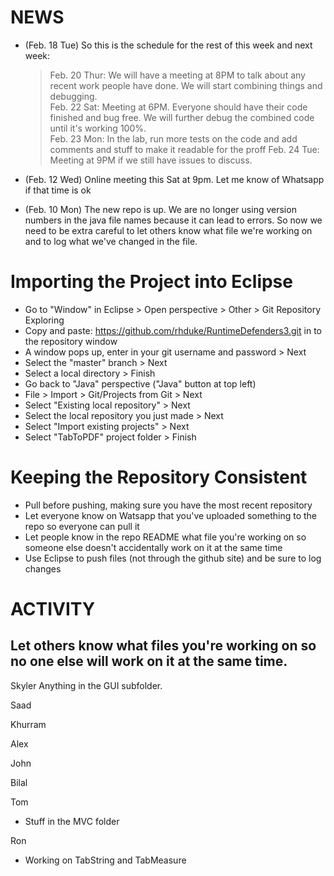 NEWS
=================

- (Feb. 18 Tue) So this is the schedule for the rest of this week and next week:  
   > Feb. 20 Thur: We will have a meeting at 8PM to talk about any recent work people have done. We will start combining things and debugging.  
   > Feb. 22 Sat: Meeting at 6PM. Everyone should have their code finished and bug free. We will further debug the combined code until it's working 100%.  
   > Feb. 23 Mon: In the lab, run more tests on the code and add comments and stuff to make it readable for the proff
   > Feb. 24 Tue: Meeting at 9PM if we still have issues to discuss.

- (Feb. 12 Wed) Online meeting this Sat at 9pm. Let me know of Whatsapp if that time is ok
- (Feb. 10 Mon) The new repo is up. We are no longer using version numbers in the java file names because it can lead to errors.
So now we need to be extra careful to let others know what file we're working on and to log what we've changed in the file.

Importing the Project into Eclipse
==

- Go to "Window" in Eclipse > Open perspective > Other > Git Repository Exploring
- Copy and paste: https://github.com/rhduke/RuntimeDefenders3.git in to the repository window
- A window pops up, enter in your git username and password > Next
- Select the "master" branch > Next
- Select a local directory > Finish
- Go back to "Java" perspective ("Java" button at top left)
- File > Import > Git/Projects from Git > Next
- Select "Existing local repository" > Next
- Select the local repository you just made > Next
- Select "Import existing projects" > Next
- Select "TabToPDF" project folder > Finish

Keeping the Repository Consistent
==

- Pull before pushing, making sure you have the most recent repository
- Let everyone know on Watsapp that you've uploaded something to the repo so everyone can pull it
- Let people know in the repo README what file you're working on so someone else doesn't accidentally work on it at the same time
- Use Eclipse to push files (not through the github site) and be sure to log changes

ACTIVITY
==
Let others know what files you're working on so no one else will work on it at the same time.
-

Skyler
  Anything in the GUI subfolder.

Saad

Khurram

Alex

John

Bilal

Tom

- Stuff in the MVC folder

Ron

- Working on TabString and TabMeasure
